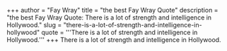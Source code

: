 +++
author = "Fay Wray"
title = "the best Fay Wray Quote"
description = "the best Fay Wray Quote: There is a lot of strength and intelligence in Hollywood."
slug = "there-is-a-lot-of-strength-and-intelligence-in-hollywood"
quote = '''There is a lot of strength and intelligence in Hollywood.'''
+++
There is a lot of strength and intelligence in Hollywood.
